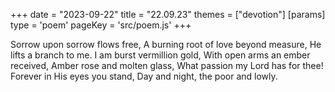 +++
date = "2023-09-22"
title = "22.09.23"
themes = ["devotion"]
[params]
  type = 'poem'
  pageKey = 'src/poem.js'
+++

Sorrow upon sorrow flows free,
A burning root of love beyond measure,
He lifts a branch to me.
I am burst vermillion gold,
With open arms an ember received,
Amber rose and molten glass,
What passion my Lord has for thee!
Forever in His eyes you stand,
Day and night, the poor and lowly.
